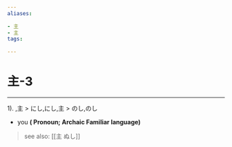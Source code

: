 ```yaml
---
aliases:
    
- 主
- 主
tags:
    
---
```


# 主-3
---
1).
,主 > にし,にし,主 > のし,のし

- you
**( Pronoun; Archaic Familiar language)**
> see also:  [[主 ぬし]]
            
